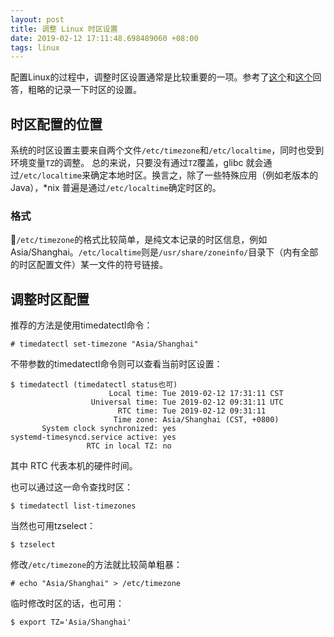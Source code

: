 ```yaml
---
layout: post
title: 调整 Linux 时区设置
date: 2019-02-12 17:11:48.698489060 +08:00
tags: linux
---
```


配置Linux的过程中，调整时区设置通常是比较重要的一项。参考了[这个](https://unix.stackexchange.com/questions/110522/timezone-setting-in-linux)和[这个](https://unix.stackexchange.com/questions/452559/what-is-etc-timezone-used-for)回答，粗略的记录一下时区的设置。

## 时区配置的位置

系统的时区设置主要来自两个文件`/etc/timezone`和`/etc/localtime`，同时也受到环境变量`TZ`的调整。
总的来说，只要没有通过`TZ`覆盖，glibc 就会通过`/etc/localtime`来确定本地时区。换言之，除了一些特殊应用（例如老版本的Java），*nix 普遍是通过`/etc/localtime`确定时区的。

### 格式

`/etc/timezone`的格式比较简单，是纯文本记录的时区信息，例如 Asia/Shanghai。`/etc/localtime`则是`/usr/share/zoneinfo/`目录下（内有全部的时区配置文件）某一文件的符号链接。

## 调整时区配置

推荐的方法是使用timedatectl命令：
```
# timedatectl set-timezone "Asia/Shanghai"
```

不带参数的timedatectl命令则可以查看当前时区设置：
```
$ timedatectl (timedatectl status也可)
                      Local time: Tue 2019-02-12 17:31:11 CST
                  Universal time: Tue 2019-02-12 09:31:11 UTC
                        RTC time: Tue 2019-02-12 09:31:11
                       Time zone: Asia/Shanghai (CST, +0800)
       System clock synchronized: yes
systemd-timesyncd.service active: yes
                 RTC in local TZ: no
```
其中 RTC 代表本机的硬件时间。

也可以通过这一命令查找时区：
```
$ timedatectl list-timezones
```
当然也可用tzselect：
```
$ tzselect
```

修改`/etc/timezone`的方法就比较简单粗暴：
```
# echo "Asia/Shanghai" > /etc/timezone
```
临时修改时区的话，也可用：
```
$ export TZ='Asia/Shanghai'
```